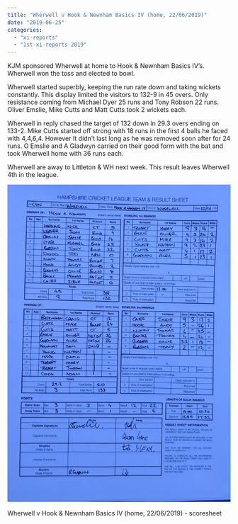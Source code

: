 ```yaml
---
title: "Wherwell v Hook & Newnham Basics IV (home, 22/06/2019)"
date: "2019-06-25"
categories: 
  - "xi-reports"
  - "1st-xi-reports-2019"
---
```


KJM sponsored Wherwell at home to Hook & Newnham Basics IV’s. Wherwell won the toss and elected to bowl.

Wherwell started superbly, keeping the run rate down and taking wickets constantly. This display limited the visitors to 132-9 in 45 overs. Only resistance coming from Michael Dyer 25 runs and Tony Robson 22 runs. Oliver Emslie, Mike Cutts and Matt Cutts took 2 wickets each.

Wherwell in reply chased the target of 132 down in 29.3 overs ending on 133-2. Mike Cutts started off strong with 18 runs in the first 4 balls he faced with 4,4,6,4. However It didn’t last long as he was removed soon after for 24 runs. O Emslie and A Gladwyn carried on their good form with the bat and took Wherwell home with 36 runs each.

Wherwell are away to Littleton & WH next week. This result leaves Wherwell 4th in the league.

[![](images/20190622-Hook-N-Basics-IV-720x1024.jpg)](https://www.wherwellcc.co.uk/wp-content/uploads/2019/06/20190622-Hook-N-Basics-IV.jpg)

Wherwell v Hook & Newnham Basics IV (home, 22/06/2019) - scoresheet
